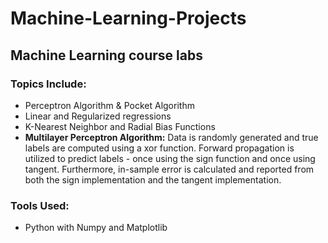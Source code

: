 # Machine-Learning-Projects
## Machine Learning course labs

### Topics Include:
* Perceptron Algorithm & Pocket Algorithm
* Linear and Regularized regressions
* K-Nearest Neighbor and Radial Bias Functions
* **Multilayer Perceptron Algorithm:** Data is randomly generated and true labels are computed using a xor function. Forward propagation is utilized to predict labels - once using the sign function and once using tangent. Furthermore, in-sample error is calculated and reported from both the sign implementation and the tangent implementation.

### Tools Used:
* Python with Numpy and Matplotlib
